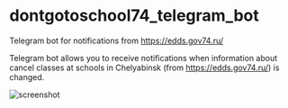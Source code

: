 # dontgotoschool74_telegram_bot
Telegram bot for notifications from https://edds.gov74.ru/

Telegram bot allows you to receive notifications when information about cancel classes at schools in Chelyabinsk (from https://edds.gov74.ru/) is changed.

![screenshot](https://ni2c2k.github.io/picforrepos/dontgotoschoolbot.png)
